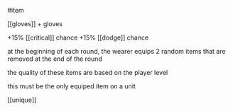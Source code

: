 #item

[[gloves]] + gloves

+15% [[critical]] chance
+15% [[dodge]] chance

at the beginning of each round, the wearer equips 2 random items that are removed at the end of the round

the quality of these items are based on the player level

this must be the only equiped item on a unit

[[unique]]
